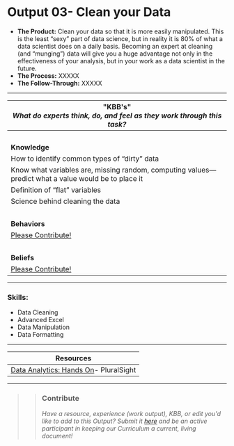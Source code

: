 # Output 03- Clean your Data 

- **The Product:** Clean your data so that it is more easily manipulated. This is the least “sexy” part of data science, but in reality it is 80% of what a data scientist does on a daily basis. Becoming an expert at cleaning (and “munging”) data will give you a huge advantage not only in the effectiveness of your analysis, but in your work as a data scientist in the future. 
- **The Process:** XXXXX
- **The Follow-Through:** XXXXX

-----------------------------------------------------------

| **"KBB's"** <br> _What do experts think, do, and feel as they work through this task?_|
|----------|
| </br>| 
| **Knowledge**	| 
| How to identify common types of “dirty” data |  
| Know what variables are, missing random, computing values— predict what a value would be to place it | 
| Definition of “flat” variables	|
| Science behind cleaning the data |
| </br> | 
| **Behaviors** 	| 
| [Please Contribute!](https://docs.google.com/a/andela.com/forms/d/e/1FAIpQLSeiwit-7JW3UScG9ItDX9DUZZnlCwdpo7aWruahsPKNJ_6JOA/viewform?usp=sf_link) |  
| </br> | 
| **Beliefs**	| 
| [Please Contribute!](https://docs.google.com/a/andela.com/forms/d/e/1FAIpQLSeiwit-7JW3UScG9ItDX9DUZZnlCwdpo7aWruahsPKNJ_6JOA/viewform?usp=sf_link)|  


------
### Skills: 
* Data Cleaning
* Advanced Excel
* Data Manipulation
* Data Formatting


------


| Resources|       	
|----------|
| [Data Analytics: Hands On](https://app.pluralsight.com/library/courses/data-analytics-hands-on/table-of-contents)- PluralSight |

---- 

>> ### Contribute
>> _Have a resource, experience (work output), KBB, or edit you'd like to add to this Output? Submit it [here](https://docs.google.com/a/andela.com/forms/d/e/1FAIpQLSeiwit-7JW3UScG9ItDX9DUZZnlCwdpo7aWruahsPKNJ_6JOA/viewform?usp=sf_link) and be an active participant in keeping our Curriculum a current, living document!_

